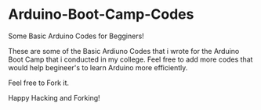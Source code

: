 Arduino-Boot-Camp-Codes
=======================

Some Basic Arduino Codes for Begginers!

These are some of the Basic Ardiuno Codes that i wrote for the Arduino Boot Camp that i conducted in my college.
Feel free to add more codes that would help begineer's to learn Arduino more efficiently. 

Feel free to Fork it.

Happy Hacking and Forking!

